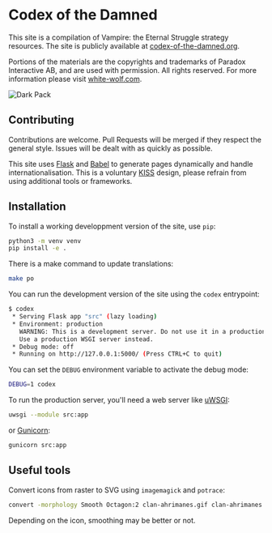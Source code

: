 # Codex of the Damned

This site is a compilation of Vampire: the Eternal Struggle strategy resources.
The site is publicly available at [codex-of-the-damned.org](http://www.codex-of-the-damned.org).

Portions of the materials are the copyrights and trademarks of Paradox Interactive AB,
and are used with permission. All rights reserved.
For more information please visit [white-wolf.com](http://www.white-wolf.com).

![Dark Pack](src/static/img/icons/dark-pack.png)

## Contributing

Contributions are welcome. Pull Requests will be merged if they respect the general style.
Issues will be dealt with as quickly as possible.

This site uses [Flask](https://flask.palletsprojects.com) and [Babel](http://babel.pocoo.org)
to generate pages dynamically and handle internationalisation.
This is a voluntary [KISS](https://en.wikipedia.org/wiki/KISS_principle) design,
please refrain from using additional tools or frameworks.

## Installation

To install a working developpment version of the site, use `pip`:

```bash
python3 -m venv venv
pip install -e .
```

There is a make command to update translations:

```bash
make po
```

You can run the development version of the site using the `codex` entrypoint:

```bash
$ codex
 * Serving Flask app "src" (lazy loading)
 * Environment: production
   WARNING: This is a development server. Do not use it in a production deployment.
   Use a production WSGI server instead.
 * Debug mode: off
 * Running on http://127.0.0.1:5000/ (Press CTRL+C to quit)
```

You can set the `DEBUG` environment variable to activate the debug mode:

```bash
DEBUG=1 codex
```

To run the production server, you'll need a web server like
[uWSGI](https://uwsgi-docs.readthedocs.io):

```bash
uwsgi --module src:app
```

or [Gunicorn](https://gunicorn.org):

```bash
gunicorn src:app
```

## Useful tools

Convert icons from raster to SVG using `imagemagick` and `potrace`:

```bash
convert -morphology Smooth Octagon:2 clan-ahrimanes.gif clan-ahrimanes.svg
```

Depending on the icon, smoothing may be better or not.
